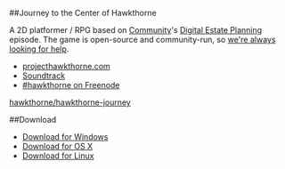 ##Journey to the Center of Hawkthorne

A 2D platformer / RPG based on [Community](http://reddit.com/r/community)'s [Digital Estate Planning](http://en.wikipedia.org/wiki/Digital_Estate_Planning) episode. The game is open-source and community-run, so [we're always looking for help](https://github.com/hawkthorne/hawkthorne-journey/blob/master/CONTRIBUTING.md).

- [projecthawkthorne.com](http://projecthawkthorne.com/)
- [Soundtrack](http://projecthawkthorne.com/soundtrack.html)
- [#hawkthorne on Freenode](http://webchat.freenode.net/?channels=hawkthorne)

[hawkthorne/hawkthorne-journey](https://github.com/hawkthorne/hawkthorne-journey/)

##Download

- [Download for Windows](http://files.projecthawkthorne.com/releases/latest/hawkthorne-win-x86.zip)
- [Download for OS X](http://files.projecthawkthorne.com/releases/latest/hawkthorne-osx.zip)
- [Download for Linux](http://files.projecthawkthorne.com/releases/latest/hawkthorne.love)